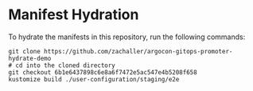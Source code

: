 # Manifest Hydration

To hydrate the manifests in this repository, run the following commands:

```shell
git clone https://github.com/zachaller/argocon-gitops-promoter-hydrate-demo
# cd into the cloned directory
git checkout 6b1e6437898c6e8a6f7472e5ac547e4b5208f658
kustomize build ./user-configuration/staging/e2e
```
